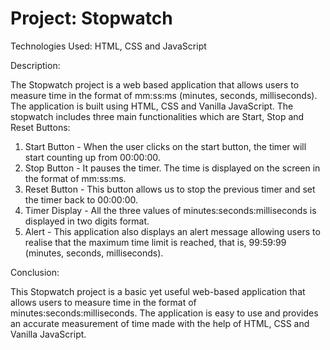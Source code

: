 # Project: Stopwatch
Technologies Used: HTML, CSS and JavaScript

Description:

The Stopwatch project is a web based application that allows users to measure time in the format of mm:ss:ms (minutes, seconds, milliseconds). The application is built using HTML, CSS and Vanilla JavaScript. The stopwatch includes three main functionalities which are Start, Stop and Reset Buttons: 

  1. Start Button - When the user clicks on the start button, the timer will start counting up from 00:00:00.
  2. Stop Button - It pauses the timer. The time is displayed on the screen in the format of mm:ss:ms.
  3. Reset Button - This button allows us to stop the previous timer and set the timer back to 00:00:00.
  4. Timer Display - All the three values of minutes:seconds:milliseconds is displayed in two digits format.
  5. Alert - This application also displays an alert message allowing users to realise that the maximum time limit is reached, that is, 99:59:99 (minutes, seconds, milliseconds).

Conclusion:

This Stopwatch project is a basic yet useful web-based application that allows users to measure time in the format of minutes:seconds:milliseconds. The application is easy to use and provides an accurate measurement of time made with the help of HTML, CSS and Vanilla JavaScript.
